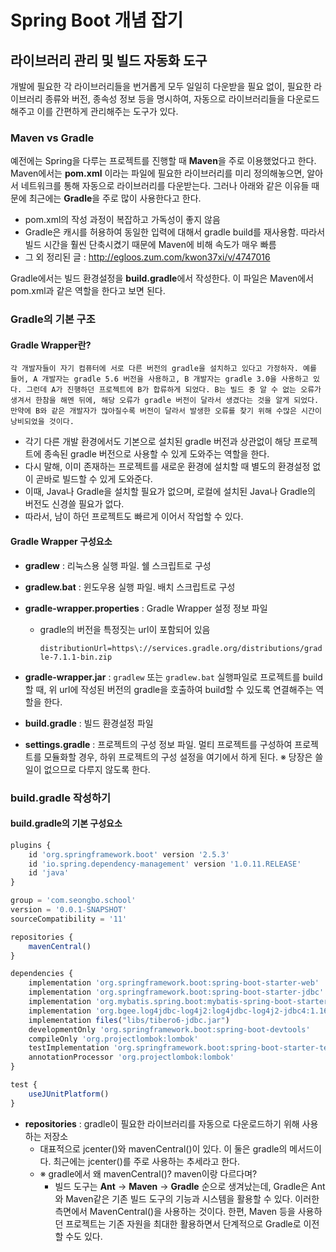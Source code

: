 # Spring Boot 개념 잡기



## 라이브러리 관리 및 빌드 자동화 도구



개발에 필요한 각 라이브러리들을 번거롭게 모두 일일히 다운받을 필요 없이, 필요한 라이브러리 종류와 버전, 종속성 정보 등을 명시하여, 자동으로 라이브러리들을 다운로드 해주고 이를 간편하게 관리해주는 도구가 있다.



### Maven vs Gradle

예전에는 Spring을 다루는 프로젝트를 진행할 때 **Maven**을 주로 이용했었다고 한다. Maven에서는 **pom.xml** 이라는 파일에 필요한 라이브러리를 미리 정의해놓으면, 알아서 네트워크를 통해 자동으로 라이브러리를 다운받는다. 그러나 아래와 같은 이유들 때문에 최근에는 **Gradle**을 주로 많이 사용한다고 한다.

- pom.xml의 작성 과정이 복잡하고 가독성이 좋지 않음
- Gradle은 캐시를 허용하여 동일한 입력에 대해서 gradle build를 재사용함. 따라서 빌드 시간을 훨씬 단축시켰기 때문에 Maven에 비해 속도가 매우 빠름
- 그 외 정리된 글 : http://egloos.zum.com/kwon37xi/v/4747016

Gradle에서는 빌드 환경설정을 **build.gradle**에서 작성한다. 이 파일은 Maven에서 pom.xml과 같은 역할을 한다고 보면 된다.



### Gradle의 기본 구조

#### Gradle Wrapper란?

```
각 개발자들이 자기 컴퓨터에 서로 다른 버전의 gradle을 설치하고 있다고 가정하자. 예를 들어, A 개발자는 gradle 5.6 버전을 사용하고, B 개발자는 gradle 3.0을 사용하고 있다. 그런데 A가 진행하던 프로젝트에 B가 합류하게 되었다. B는 빌드 중 알 수 없는 오류가 생겨서 한참을 해멘 뒤에, 해당 오류가 gradle 버전이 달라서 생겼다는 것을 알게 되었다. 만약에 B와 같은 개발자가 많아질수록 버전이 달라서 발생한 오류를 찾기 위해 수많은 시간이 낭비되었을 것이다.
```

- 각기 다른 개발 환경에서도 기본으로 설치된 gradle 버전과 상관없이 해당 프로젝트에 종속된 gradle 버전으로 사용할 수 있게 도와주는 역할을 한다.
- 다시 말해, 이미 존재하는 프로젝트를 새로운 환경에 설치할 때 별도의 환경설정 없이 곧바로 빌드할 수 있게 도와준다.
- 이때, Java나 Gradle을 설치할 필요가 없으며, 로컬에 설치된 Java나 Gradle의 버전도 신경쓸 필요가 없다.
- 따라서, 남이 하던 프로젝트도 빠르게 이어서 작업할 수 있다.

#### Gradle Wrapper 구성요소

- **gradlew** : 리눅스용 실행 파일. 쉘 스크립트로 구성

- **gradlew.bat** : 윈도우용 실행 파일. 배치 스크립트로 구성

- **gradle-wrapper.properties** : Gradle Wrapper 설정 정보 파일

  - gradle의 버전을 특정짓는 url이 포함되어 있음

    `distributionUrl=https\://services.gradle.org/distributions/gradle-7.1.1-bin.zip`

- **gradle-wrapper.jar** : `gradlew` 또는 `gradlew.bat` 실행파일로 프로젝트를 build할 때, 위 url에 작성된 버전의 gradle을 호출하여 build할 수 있도록 연결해주는 역할을 한다.

- **build.gradle** : 빌드 환경설정 파일

- **settings.gradle** : 프로젝트의 구성 정보 파일. 멀티 프로젝트를 구성하여 프로젝트를 모듈화할 경우, 하위 프로젝트의 구성 설정을 여기에서 하게 된다. ※ 당장은 쓸 일이 없으므로 다루지 않도록 한다.



### build.gradle 작성하기

#### build.gradle의 기본 구성요소

```javascript
plugins {
	id 'org.springframework.boot' version '2.5.3'
	id 'io.spring.dependency-management' version '1.0.11.RELEASE'
	id 'java'
}

group = 'com.seongbo.school'
version = '0.0.1-SNAPSHOT'
sourceCompatibility = '11'

repositories {
	mavenCentral()
}

dependencies {
	implementation 'org.springframework.boot:spring-boot-starter-web'
	implementation 'org.springframework.boot:spring-boot-starter-jdbc'
	implementation 'org.mybatis.spring.boot:mybatis-spring-boot-starter:2.2.0'
	implementation 'org.bgee.log4jdbc-log4j2:log4jdbc-log4j2-jdbc4:1.16'
	implementation files("libs/tibero6-jdbc.jar")
	developmentOnly 'org.springframework.boot:spring-boot-devtools'
	compileOnly 'org.projectlombok:lombok'
	testImplementation 'org.springframework.boot:spring-boot-starter-test'
	annotationProcessor 'org.projectlombok:lombok'
}

test {
	useJUnitPlatform()
}
```



- **repositories** : gradle이 필요한 라이브러리를 자동으로 다운로드하기 위해 사용하는 저장소
  - 대표적으로 jcenter()와 mavenCentral()이 있다. 이 둘은 gradle의 메서드이다. 최근에는 jcenter()를 주로 사용하는 추세라고 한다.
  - ※ gradle에서 왜 mavenCentral()? maven이랑 다르다며?
    - 빌드 도구는 **Ant** -> **Maven** -> **Gradle** 순으로 생겨났는데, Gradle은 Ant와 Maven같은 기존 빌드 도구의 기능과 시스템을 활용할 수 있다. 이러한 측면에서 MavenCentral()을 사용하는 것이다. 한편, Maven 등을 사용하던 프로젝트는 기존 자원을 최대한 활용하면서 단계적으로 Gradle로 이전할 수도 있다.





